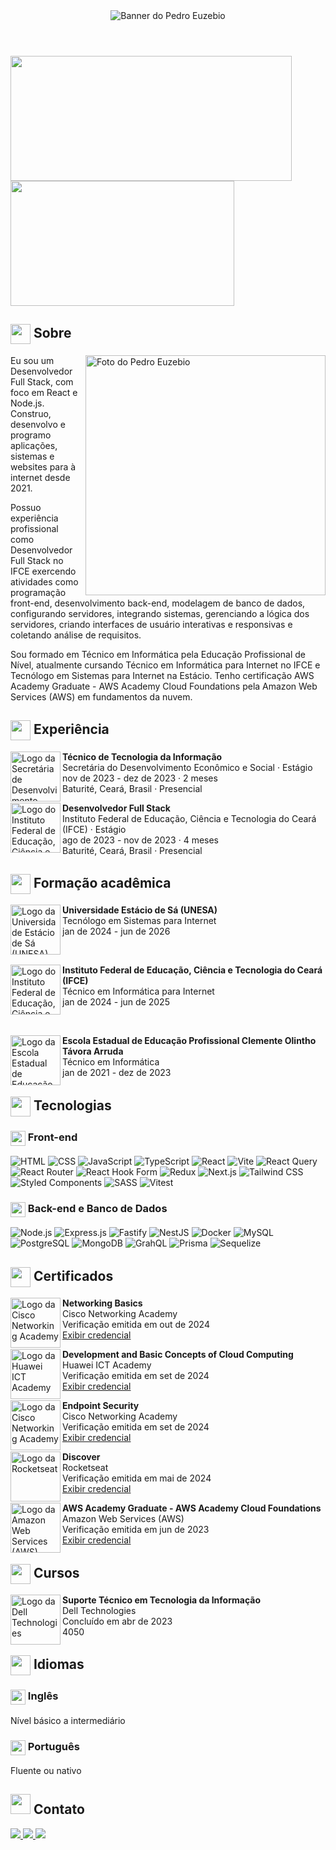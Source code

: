 <header>
  <img src="https://i.imgur.com/gFIozd6.png" alt="Banner do Pedro Euzebio" />
</header>

<div id="github-stats">
  <img src="https://github-readme-stats.vercel.app/api?username=pedroeuzebiodev&show_icons=true&theme=holi" width="450" height="200" />
  <img src="https://github-readme-stats.vercel.app/api/top-langs/?username=pedroeuzebiodev&size_weight=0.5&count_weight=0.5&layout=compact&theme=holi&hide_progress=true" width="358" height="200" />
</div>

<main>
  <section id="secao-de-sobre">
    <h2>
      <img src="https://i.imgur.com/wlqYp7I.png" width="32px" align="center" />
      Sobre
    </h2>
    <img src="https://i.imgur.com/dJmzEPE.png" alt="Foto do Pedro Euzebio" width="384" align="right" />
    <p>
      Eu sou um Desenvolvedor Full Stack, com foco em React e Node.js. Construo, desenvolvo e programo aplicações, sistemas e websites para à internet desde 2021.

Possuo experiência profissional como Desenvolvedor Full Stack no IFCE exercendo atividades como programação front-end, desenvolvimento back-end, modelagem de banco de dados, configurando servidores, integrando sistemas, gerenciando a lógica dos servidores, criando interfaces de usuário interativas e responsivas e coletando análise de requisitos.

Sou formado em Técnico em Informática pela Educação Profissional de Nível, atualmente cursando Técnico em Informática para Internet no IFCE e Tecnólogo em Sistemas para Internet na Estácio. Tenho certificação AWS Academy Graduate - AWS Academy Cloud Foundations pela Amazon Web Services (AWS) em fundamentos da nuvem.
    </p>
  </section>
  <section id="secao-de-experiencia">
    <h2>
      <img src="https://i.imgur.com/BmsCark.png" width="32px" align="center" />
      Experiência
    </h2>
    <div id="experiencias">
      <div class="experiencia">
        <a href="https://www.baturite.ce.gov.br/secretaria.php?sec=6">
          <img src="https://i.imgur.com/Axj39Xo.jpg" alt="Logo da Secretária de Desenvolvimento Econômico e Social" width="80" align="left" />
        </a>
        <p>
          <strong>Técnico de Tecnologia da Informação</strong> <br />
          Secretária do Desenvolvimento Econômico e Social · Estágio <br />
          nov de 2023 - dez de 2023 · 2 meses <br />
          Baturité, Ceará, Brasil · Presencial
        </p>
      </div>
      <div class="experiencia">
        <a href="https://ifce.edu.br">
          <img src="https://i.imgur.com/PwRgxqO.jpg" alt="Logo do Instituto Federal de Educação, Ciência e Tecnologia do Ceará (IFCE)" width="80" align="left" />
          </a>
        <p>
          <strong>Desenvolvedor Full Stack</strong> <br />
          Instituto Federal de Educação, Ciência e Tecnologia do Ceará (IFCE) · Estágio <br />
          ago de 2023 - nov de 2023 · 4 meses <br />
          Baturité, Ceará, Brasil · Presencial
        </p>
      </div>
    </div>
  </section>
  <section id="secao-de-formacao-academica">
    <h2>
      <img src="https://i.imgur.com/amaxucg.png" width="32px" align="center" />
      Formação acadêmica
    </h2>
    <div id="formacoes-academica">
      <div class="formacao-academica">
        <a href="https://estacio.br">
          <img src="https://i.imgur.com/uU1OZ5x.jpg" alt="Logo da Universidade Estácio de Sá (UNESA)" width="80" align="left" />
        </a>
        <p>
          <strong>Universidade Estácio de Sá (UNESA)</strong> <br />
          Tecnólogo em Sistemas para Internet <br />
          jan de 2024 - jun de 2026
        </p>
      </div>
      <br />
      <div class="formacao-academica">
        <a href="https://ifce.edu.br">
          <img src="https://i.imgur.com/PwRgxqO.jpg" alt="Logo do Instituto Federal de Educação, Ciência e Tecnologia do Ceará (IFCE)" width="80" align="left" />
        </a>
        <p>
          <strong>Instituto Federal de Educação, Ciência e Tecnologia do Ceará (IFCE)</strong> <br />
          Técnico em Informática para Internet <br />
          jan de 2024 - jun de 2025
        </p>
      </div>
      <br />
      <div class="formacao-academica">
        <a href="https://www.eeepdebaturite.com">
          <img src="https://i.imgur.com/b5heNhX.jpg" alt="Logo da Escola Estadual de Educação Profissional Clemente Olintho Távora Arruda" width="80" align="left" />
        </a>
        <p>
          <strong>Escola Estadual de Educação Profissional Clemente Olintho Távora Arruda</strong> <br />
          Técnico em Informática <br />
          jan de 2021 - dez de 2023
        </p>
      </div>
    </div>
  </section>
  <section id="secao-de-tecnologias">
    <h2>
      <img src="https://i.imgur.com/PZLaUKQ.png" width="32px" align="center" />
      Tecnologias
    </h2>
    <h3>
      <img src="https://i.imgur.com/f5Mth4C.png" width="24px" align="center" />
      Front-end
    </h3>
    <div id="front-end-tecnologias">
      <img src="https://img.shields.io/badge/html5-%23E34F26.svg?style=platic&logo=html5&logoColor=white" alt="HTML" class="tecnologia" />
      <img src="https://img.shields.io/badge/css3-%231572B6.svg?style=plastic&logo=css3&logoColor=white" alt="CSS" class="tecnologia" />
      <img src="https://img.shields.io/badge/javascript-%23323330.svg?style=plastic&logo=javascript&logoColor=%23F7DF1E" alt="JavaScript" class="tecnologia" />
      <img src="https://img.shields.io/badge/typescript-%23007ACC.svg?style=plastic&logo=typescript&logoColor=white" alt="TypeScript" class="tecnologia" />
      <img src="https://img.shields.io/badge/react-%2320232a.svg?style=plastic&logo=react&logoColor=%2361DAFB" alt="React" class="tecnologia" />
      <img src="https://img.shields.io/badge/vite-%23646CFF.svg?style=plastic&logo=vite&logoColor=white" alt="Vite" class="tecnologia" />
      <img src="https://img.shields.io/badge/-React%20Query-FF4154?style=plastic&logo=react%20query&logoColor=white" alt="React Query" class="tecnologia" />
      <img src="https://img.shields.io/badge/React_Router-CA4245?style=plastic&logo=react-router&logoColor=white" alt="React Router" class="tecnologia" />
      <img src="https://img.shields.io/badge/React%20Hook%20Form-%23EC5990.svg?style=plastic&logo=reacthookform&logoColor=white" alt="React Hook Form" alt="tecnologia" />
      <img src="https://img.shields.io/badge/redux-%23593d88.svg?style=plastic&logo=redux&logoColor=white" alt="Redux" class="Redux" class="tecnologia" />
      <img src="https://img.shields.io/badge/Next-black?style=plastic&logo=next.js&logoColor=white" alt="Next.js" class="Next.js" class="tecnologia" />
      <img src="https://img.shields.io/badge/tailwindcss-%2338B2AC.svg?style=plastic&logo=tailwind-css&logoColor=white" alt="Tailwind CSS" class="tecnologia" />
      <img src="https://img.shields.io/badge/styled--components-DB7093?style=plastic&logo=styled-components&logoColor=white" alt="Styled Components" class="tecnologia" />
      <img src="https://img.shields.io/badge/SASS-hotpink.svg?style=plastic&logo=SASS&logoColor=white" alt="SASS" class="tecnologia" />
      <img src="https://img.shields.io/badge/-Vitest-252529?style=plastic&logo=vitest&logoColor=FCC72B" alt="Vitest" class="tecnologia" />
    </div>
    <h3>
      <img src="https://i.imgur.com/JGp84ub.png" width="24px" align="center" />
      Back-end e Banco de Dados
    </h3>
    <div id="back-end-e-banco-de-dados-tecnologias">
      <img src="https://img.shields.io/badge/node.js-6DA55F?style=plastic&logo=node.js&logoColor=white" alt="Node.js" class="tecnologia" />
      <img src="https://img.shields.io/badge/express.js-%23404d59.svg?style=plastic&logo=express&logoColor=%2361DAFB" alt="Express.js" class="tecnologia" />
      <img src="https://img.shields.io/badge/fastify-%23000000.svg?style=plastic&logo=fastify&logoColor=white" alt="Fastify" class="tecnologia" />
      <img src="https://img.shields.io/badge/nestjs-%23E0234E.svg?style=plastic&logo=nestjs&logoColor=white" alt="NestJS" class="tecnologia" />
      <img src="https://img.shields.io/badge/docker-%230db7ed.svg?style=plastic&logo=docker&logoColor=white" alt="Docker" class="tecnologia" />
      <img src="https://img.shields.io/badge/mysql-4479A1.svg?style=plastic&logo=mysql&logoColor=white" alt="MySQL" class="tecnologia" />
      <img src="https://img.shields.io/badge/postgres-%23316192.svg?style=plastic&logo=postgresql&logoColor=white" alt="PostgreSQL" class="tecnologia" />
      <img src="https://img.shields.io/badge/MongoDB-%234ea94b.svg?style=plastic&logo=mongodb&logoColor=white" alt="MongoDB" class="tecnologia" />
      <img src="https://img.shields.io/badge/-GraphQL-E10098?style=plastic&logo=graphql&logoColor=white" alt="GrahQL" class="tecnologia" />
      <img src="https://img.shields.io/badge/Prisma-3982CE?style=plastic&logo=Prisma&logoColor=white" alt="Prisma" class="tecnologia" />
      <img src="https://img.shields.io/badge/Sequelize-52B0E7?style=plastic&logo=Sequelize&logoColor=white" alt="Sequelize" class="tecnologia" />
    </div>
  </section>
  <section id="secao-de-certificados">
    <h2>
      <img src="https://i.imgur.com/k6jWz3F.png" width="32px" align="center" />
      Certificados
    </h2>
    <div id="certificados">
      <div class="certificado">
        <a href="https://www.netacad.com/">
          <img src="https://i.imgur.com/HlX6xOF.jpg" alt="Logo da Cisco Networking Academy" width="80" align="left" />
        </a>
        <p>
          <strong>Networking Basics</strong> <br />
          Cisco Networking Academy <br />
          Verificação emitida em out de 2024 <br />
          <a href="https://www.credly.com/badges/79dc0a0f-6247-4b94-8365-ca68e8034c0b">Exibir credencial</a>
        </p>
      </div>
      <div class="certificado">
        <a href="https://e.huawei.com/en/talent/ict-academy/">
          <img src="https://i.imgur.com/1kuWVnP.jpg" alt="Logo da Huawei ICT Academy" width="80" align="left" />
        </a>
        <p>
          <strong>Development and Basic Concepts of Cloud Computing</strong> <br />
          Huawei ICT Academy <br />
          Verificação emitida em set de 2024 <br />
          <a href="https://www.credly.com/badges/b0fe24b7-7db3-45cb-ba37-3541ff7ece1e">Exibir credencial</a>
        </p>
      </div>
      <div class="certificado">
        <a href="https://www.netacad.com/">
          <img src="https://i.imgur.com/HlX6xOF.jpg" alt="Logo da Cisco Networking Academy" width="80" align="left" />
        </a>
        <p>
          <strong>Endpoint Security</strong> <br />
          Cisco Networking Academy <br />
          Verificação emitida em set de 2024 <br />
          <a href="https://www.credly.com/badges/0cf3adf8-b3f0-4a67-9f7f-759c23a38929">Exibir credencial</a>
        </p>
      </div>
      <div class="certificado">
        <a href="https://www.rocketseat.com.br">
          <img src="https://i.imgur.com/NdMnKqg.jpg" alt="Logo da Rocketseat" width="80" align="left" />
        </a>
        <p>
          <strong>Discover</strong> <br />
          Rocketseat <br />
          Verificação emitida em mai de 2024 <br />
          <a href="https://app.rocketseat.com.br/certificates/c4607cdf-e145-40a9-9a04-f0e12069144b">Exibir credencial</a>
        </p>
      </div>
      <div class="certificado">
        <a href="https://aws.amazon.com/pt/">
          <img src="https://i.imgur.com/KP3bFsh.jpg" alt="Logo da Amazon Web Services (AWS)" width="80" align="left" />
        </a>
        <p>
          <strong>AWS Academy Graduate - AWS Academy Cloud Foundations</strong> <br />
          Amazon Web Services (AWS) <br />
          Verificação emitida em jun de 2023 <br />
          <a href="https://www.credly.com/badges/0218204e-7d5e-4486-b52e-f438e555df76/print">Exibir credencial</a>
        </p>
      </div>
    </div>
  </section>
  <section id="secao-de-cursos">
    <h2>
      <img src="https://i.imgur.com/AN80nKv.png" width="32px" align="center" />
      Cursos
    </h2>
    <div id="cursos">
      <div class="curso">
        <a href="https://www.dell.com/pt-br">
          <img src="https://i.imgur.com/cgFbOXS.jpg" alt="Logo da Dell Technologies" width="80" align="left" />
        </a>
        <p>
          <strong>Suporte Técnico em Tecnologia da Informação</strong> <br />
          Dell Technologies <br />
          Concluído em abr de 2023 <br />
          4050
        </p>
      </div>
    </div>
  </section>
  <section id="secao-de-idiomas">
    <h2>
      <img src="https://i.imgur.com/h09KBzA.png" width="32px" align="center" />
      Idiomas
    </h2>
    <div id="idiomas">
      <div class="idioma">
        <h3>
          <img src="https://i.imgur.com/w94HAUQ.png" width="24px" align="center" />
          Inglês
        </h3>
        <p>Nível básico a intermediário</p>
      </div>
      <div class="idioma">
        <h3>
          <img src="https://i.imgur.com/M4k7tVh.png" width="24px" align="center" />
          Português
        </h3>
        <p>Fluente ou nativo</p>
      </div>
    </div>
  </section>
  <section id="secao-de-contato">
    <h2>
      <img src="https://i.imgur.com/TvNTDkw.png" width="32px" alugn="center" />
      Contato
    </h2>
    <div id="contatos">
      <a href="mailto:pedroeuzebio.contato@gmail.com" class="contato">
        <img src="https://img.shields.io/badge/Gmail-D14836?style=plastic&logo=gmail&logoColor=white" />
      </a>
      <a href="https://www.linkedin.com/in/pedroeuzebio" class="contato">
        <img src="https://img.shields.io/badge/linkedin-%230077B5.svg?style=plastic&logo=linkedin&logoColor=white" />
      </a>
      <a href="https://www.youtube.com/@pedroeuzebiodev" class="contato">
        <img src="https://img.shields.io/badge/YouTube-%23FF0000.svg?style=plastic&logo=YouTube&logoColor=white" />
      </a>
    </div>
  </section>
</main>

<!--
**pedroeuzebioo/pedroeuzebioo** is a ✨ _special_ ✨ repository because its `README.md` (this file) appears on your GitHub profile.

Here are some ideas to get you started:

- 🔭 I’m currently working on ...
- 🌱 I’m currently learning ...
- 👯 I’m looking to collaborate on ...
- 🤔 I’m looking for help with ...
- 💬 Ask me about ...
- 📫 How to reach me: ...
- 😄 Pronouns: ...
- ⚡ Fun fact: ...
-->
